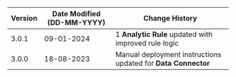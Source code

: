 | **Version** | **Date Modified (DD-MM-YYYY)** | **Change History**                                                 |
|-------------|--------------------------------|--------------------------------------------------------------------|
| 3.0.1       | 09-01-2024                     | 1 **Analytic Rule** updated with improved rule logic             	|  
| 3.0.0       | 18-08-2023                     | Manual deployment instructions updated for **Data Connector**		|  
                                                                                                                 
